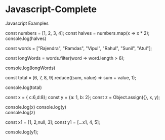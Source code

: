 # Javascript-Complete
Javascript Examples


const numbers = [1, 2, 3, 4];
const halves = numbers.map(x => x * 2);
console.log(halves)  

const words = ["Rajendra", "Ramdas", "Vipul", "Rahul", "Sunil", "Atul"];

const longWords = words.filter(word => word.length > 6);

console.log(longWords)   

const total = [6, 7, 8, 9].reduce((sum, value) => sum + value, 1);

console.log(total)   
 
const x = { c:6,d:8};
const y = {a: 1, b: 2};
const z = Object.assign({}, x, y);
 
 console.log(x)
 console.log(y)  
 console.log(z)  
 
const x1 = [1, 2,null, 3];
const y1 = [...x1, 4, 5];

console.log(y1); 
